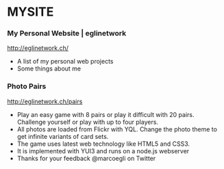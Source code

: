 MYSITE
======

### My Personal Website | eglinetwork 

http://eglinetwork.ch/

* A list of my personal web projects
* Some things about me


### Photo Pairs

http://eglinetwork.ch/pairs

* Play an easy game with 8 pairs or play it difficult with 20 pairs. Challenge yourself or play with up to four players.
* All photos are loaded from Flickr with YQL. Change the photo theme to get infinite variants of card sets.
* The game uses latest web technology like HTML5 and CSS3. 
* It is implemented with YUI3 and runs on a node.js webserver
* Thanks for your feedback @marcoegli on Twitter
